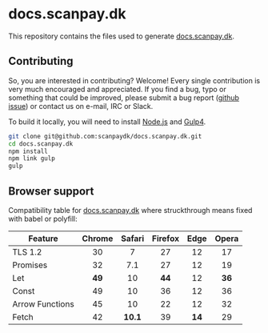 # docs.scanpay.dk

This repository contains the files used to generate [docs.scanpay.dk](https://docs.scanpay.dk).

## Contributing

So, you are interested in contributing? Welcome! Every single contribution is very much encouraged and appreciated. If you find a bug, typo or something that could be improved, please submit a bug report ([github issue](https://github.com/scanpaydk/docs.scanpay.dk/issues/new)) or contact us on e-mail, IRC or Slack.

To build it locally, you will need to install [Node.js](https://nodejs.org/en/) and [Gulp4](http://gulpjs.com).


```bash
git clone git@github.com:scanpaydk/docs.scanpay.dk.git
cd docs.scanpay.dk
npm install
npm link gulp
gulp
```

## Browser support

Compatibility table for [docs.scanpay.dk](https://docs.scanpay.dk) where struckthrough means fixed with babel or polyfill:

Feature              | Chrome | Safari   | Firefox | Edge   | Opera
-------------------- | :-----:| :------: | :-----: | :----: | :----:
TLS 1.2              | 30     | 7        | 27      | 12     | 17
Promises             | 32     | 7.1      | 27      | 12     | 19
Let                  | **49** | 10       | **44**  | 12     | **36**
Const                | 49     | 10       | 36      | 12     | 36
Arrow Functions      | 45     | 10       | 22      | 12     | 32
Fetch                | 42     | **10.1** | 39      | **14** | 29


